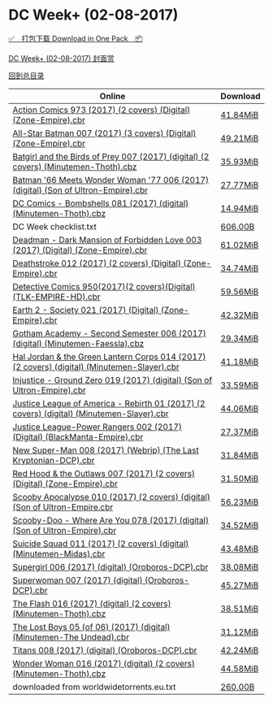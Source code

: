 # DC Week+ (02-08-2017)

[✅&emsp;打包下载 Download in One Pack&emsp;📦](https://pan.baidu.com/s/1cNgAIE)

[DC Week+ (02-08-2017) 封面赏](/https://github.com/alicewish/markdown/blob/master/cover/DC-Week-02-08-2017-Covers.md)



[回到总目录](https://github.com/alicewish/markdown/blob/master/Catalogs.md)



Online | Download
--- | ---
[Action Comics 973 (2017) (2 covers) (Digital) (Zone-Empire).cbr](https://github.com/alicewish/markdown/blob/master/comic/Action-Comics-973-2017-2-covers-Digital-Zone-Empire-cbr.md) | [41.84MiB](https://pan.baidu.com/s/1cNgAIE#list/path=%2FDC%20Week%202017%20Q1%2FDC%20Week%2B%20%2802-08-2017%29%2F%E3%82%B5%E3%82%A8%E3%82%A2%E3%82%A8%E3%82%BD%E3%82%AB%E3%82%B5%E3%82%BB%E3%82%A6%E3%82%BD%E3%82%AD%E3%82%AF%E3%82%AA%E3%82%B5%E3%82%B1%E3%82%AB%E3%82%BF%E3%82%BD%E3%82%B7%E3%82%AF%E3%82%B5%E3%82%B1%E3%82%B9%E3%82%AD%E3%82%BD%E3%82%B5%E3%82%B7%E3%82%A6%E3%82%A8%E3%82%AB%E3%82%AF%E3%82%B5&parentPath=%2FDC%20Week%202017%20Q1)
[All-Star Batman 007 (2017) (3 covers) (Digital) (Zone-Empire).cbr](https://github.com/alicewish/markdown/blob/master/comic/All-Star-Batman-007-2017-3-covers-Digital-Zone-Empire-cbr.md) | [49.21MiB](https://pan.baidu.com/s/1cNgAIE#list/path=%2FDC%20Week%202017%20Q1%2FDC%20Week%2B%20%2802-08-2017%29%2F%E3%82%B7%E3%82%A4%E3%82%B3%E3%82%B3%E3%82%AA%E3%82%AB%E3%82%BB%E3%82%A2%E3%82%A8%E3%82%B7%E3%82%A2%E3%82%B3%E3%82%AB%E3%82%BD%E3%82%B5%E3%82%BB%E3%82%A8%E3%82%B3%E3%82%B1%E3%82%A8%E3%82%AB%E3%82%B1%E3%82%A4%E3%82%AF%E3%82%B9%E3%82%A6%E3%82%A8%E3%82%AB%E3%82%A6%E3%82%AA%E3%82%B1%E3%82%A4&parentPath=%2FDC%20Week%202017%20Q1)
[Batgirl and the Birds of Prey 007 (2017) (digital) (2 covers) (Minutemen-Thoth).cbz](https://github.com/alicewish/markdown/blob/master/comic/Batgirl-Birds-of-Prey-007-2017-digital-2-covers-Minutemen-Thoth-cbz.md) | [35.93MiB](https://pan.baidu.com/s/1cNgAIE#list/path=%2FDC%20Week%202017%20Q1%2FDC%20Week%2B%20%2802-08-2017%29%2F%E3%82%BD%E3%82%B9%E3%82%BF%E3%82%AA%E3%82%B7%E3%82%A4%E3%82%AD%E3%82%B7%E3%82%A6%E3%82%A6%E3%82%A6%E3%82%B5%E3%82%A2%E3%82%B3%E3%82%B1%E3%82%B7%E3%82%A6%E3%82%A8%E3%82%AB%E3%82%A2%E3%82%B1%E3%82%B7%E3%82%A4%E3%82%B9%E3%82%BB%E3%82%B9%E3%82%AD%E3%82%A2%E3%82%A2%E3%82%BF%E3%82%BB%E3%82%B1&parentPath=%2FDC%20Week%202017%20Q1)
[Batman '66 Meets Wonder Woman '77 006 (2017) (digital) (Son of Ultron-Empire).cbr](https://github.com/alicewish/markdown/blob/master/comic/Batman-66-Meets-Wonder-Woman-77-006-2017-digital-Son-of-Ultron-Empire-cbr.md) | [27.77MiB](https://pan.baidu.com/s/1cNgAIE#list/path=%2FDC%20Week%202017%20Q1%2FDC%20Week%2B%20%2802-08-2017%29%2F%E3%82%B9%E3%82%BF%E3%82%B3%E3%82%A4%E3%82%B9%E3%82%BD%E3%82%B5%E3%82%A8%E3%82%AD%E3%82%A8%E3%82%AD%E3%82%B5%E3%82%AA%E3%82%AB%E3%82%AB%E3%82%AA%E3%82%BB%E3%82%B9%E3%82%AD%E3%82%B1%E3%82%AF%E3%82%BF%E3%82%AA%E3%82%A4%E3%82%AB%E3%82%B9%E3%82%B9%E3%82%A4%E3%82%A6%E3%82%AF%E3%82%B3%E3%82%A6&parentPath=%2FDC%20Week%202017%20Q1)
[DC Comics - Bombshells 081 (2017) (digital) (Minutemen-Thoth).cbz](https://github.com/alicewish/markdown/blob/master/comic/DC-Comics-Bombshells-081-2017-digital-Minutemen-Thoth-cbz.md) | [14.94MiB](https://pan.baidu.com/s/1cNgAIE#list/path=%2FDC%20Week%202017%20Q1%2FDC%20Week%2B%20%2802-08-2017%29%2F%E3%82%B7%E3%82%A8%E3%82%BB%E3%82%A4%E3%82%A6%E3%82%A4%E3%82%B7%E3%82%AB%E3%82%A4%E3%82%B5%E3%82%A8%E3%82%AF%E3%82%AD%E3%82%BD%E3%82%B7%E3%82%B7%E3%82%A6%E3%82%AB%E3%82%A4%E3%82%AB%E3%82%AD%E3%82%B1%E3%82%A8%E3%82%AD%E3%82%A2%E3%82%AB%E3%82%B5%E3%82%BB%E3%82%B7%E3%82%A4%E3%82%AF%E3%82%B9&parentPath=%2FDC%20Week%202017%20Q1)
DC Week checklist.txt | [606.00B](https://pan.baidu.com/s/1cNgAIE#list/path=%2FDC%20Week%202017%20Q1%2FDC%20Week%2B%20%2802-08-2017%29%2F%E3%82%BB%E3%82%B9%E3%82%B9%E3%82%B5%E3%82%BF%E3%82%BF%E3%82%AF%E3%82%BD%E3%82%B5%E3%82%BF%E3%82%AD%E3%82%A4%E3%82%A4%E3%82%A4%E3%82%B5%E3%82%AD%E3%82%B3%E3%82%A6%E3%82%B1%E3%82%B5%E3%82%AA%E3%82%AD%E3%82%AB%E3%82%B5%E3%82%A8%E3%82%A4%E3%82%B9%E3%82%BF%E3%82%B5%E3%82%A8%E3%82%B1%E3%82%AF&parentPath=%2FDC%20Week%202017%20Q1)
[Deadman - Dark Mansion of Forbidden Love 003 (2017) (Digital) (Zone-Empire).cbr](https://github.com/alicewish/markdown/blob/master/comic/Deadman-Dark-Mansion-of-Forbidden-Love-003-2017-Digital-Zone-Empire-cbr.md) | [61.02MiB](https://pan.baidu.com/s/1cNgAIE#list/path=%2FDC%20Week%202017%20Q1%2FDC%20Week%2B%20%2802-08-2017%29%2F%E3%82%A6%E3%82%BB%E3%82%A2%E3%82%B5%E3%82%B3%E3%82%AB%E3%82%B7%E3%82%B3%E3%82%A2%E3%82%AA%E3%82%A8%E3%82%A6%E3%82%AB%E3%82%BF%E3%82%A2%E3%82%BF%E3%82%BD%E3%82%B3%E3%82%BB%E3%82%A8%E3%82%AF%E3%82%A4%E3%82%A6%E3%82%A4%E3%82%B7%E3%82%B5%E3%82%A2%E3%82%A8%E3%82%BF%E3%82%A8%E3%82%B9%E3%82%B5&parentPath=%2FDC%20Week%202017%20Q1)
[Deathstroke 012 (2017) (2 covers) (Digital) (Zone-Empire).cbr](https://github.com/alicewish/markdown/blob/master/comic/Deathstroke-012-2017-2-covers-Digital-Zone-Empire-cbr.md) | [34.74MiB](https://pan.baidu.com/s/1cNgAIE#list/path=%2FDC%20Week%202017%20Q1%2FDC%20Week%2B%20%2802-08-2017%29%2F%E3%82%AF%E3%82%B9%E3%82%AA%E3%82%AB%E3%82%B9%E3%82%BF%E3%82%A4%E3%82%AB%E3%82%A2%E3%82%AB%E3%82%AB%E3%82%B9%E3%82%A4%E3%82%B9%E3%82%A6%E3%82%BD%E3%82%AD%E3%82%BB%E3%82%B7%E3%82%AA%E3%82%BB%E3%82%B3%E3%82%A4%E3%82%B5%E3%82%BF%E3%82%A2%E3%82%AA%E3%82%B3%E3%82%A8%E3%82%BB%E3%82%B1%E3%82%AB&parentPath=%2FDC%20Week%202017%20Q1)
[Detective Comics 950(2017)(2 covers)(Digital)(TLK-EMPIRE-HD).cbr](https://github.com/alicewish/markdown/blob/master/comic/Detective-Comics-950-2017-2-covers-Digital-TLK-EMPIRE-HD-cbr.md) | [59.56MiB](https://pan.baidu.com/s/1cNgAIE#list/path=%2FDC%20Week%202017%20Q1%2FDC%20Week%2B%20%2802-08-2017%29%2F%E3%82%A4%E3%82%AA%E3%82%BD%E3%82%BB%E3%82%A4%E3%82%B1%E3%82%AF%E3%82%B5%E3%82%B7%E3%82%B1%E3%82%BD%E3%82%A4%E3%82%A6%E3%82%AB%E3%82%BB%E3%82%BD%E3%82%BD%E3%82%BD%E3%82%B5%E3%82%AA%E3%82%AF%E3%82%BF%E3%82%B7%E3%82%BB%E3%82%AB%E3%82%B5%E3%82%B5%E3%82%BF%E3%82%BD%E3%82%B3%E3%82%AA%E3%82%B5&parentPath=%2FDC%20Week%202017%20Q1)
[Earth 2 - Society 021 (2017) (Digital) (Zone-Empire).cbr](https://github.com/alicewish/markdown/blob/master/comic/Earth-2-Society-021-2017-Digital-Zone-Empire-cbr.md) | [42.32MiB](https://pan.baidu.com/s/1cNgAIE#list/path=%2FDC%20Week%202017%20Q1%2FDC%20Week%2B%20%2802-08-2017%29%2F%E3%82%A4%E3%82%A4%E3%82%AB%E3%82%BB%E3%82%BF%E3%82%A8%E3%82%A6%E3%82%AD%E3%82%BB%E3%82%A8%E3%82%A4%E3%82%A8%E3%82%B5%E3%82%BD%E3%82%A8%E3%82%AF%E3%82%B9%E3%82%A6%E3%82%B1%E3%82%AB%E3%82%A2%E3%82%B3%E3%82%A4%E3%82%AA%E3%82%B7%E3%82%B7%E3%82%B1%E3%82%BD%E3%82%AD%E3%82%AB%E3%82%A8%E3%82%B1&parentPath=%2FDC%20Week%202017%20Q1)
[Gotham Academy - Second Semester 006 (2017) (digital) (Minutemen-Faessla).cbz](https://github.com/alicewish/markdown/blob/master/comic/Gotham-Academy-Second-Semester-006-2017-digital-Minutemen-Faessla-cbz.md) | [29.34MiB](https://pan.baidu.com/s/1cNgAIE#list/path=%2FDC%20Week%202017%20Q1%2FDC%20Week%2B%20%2802-08-2017%29%2F%E3%82%B1%E3%82%A8%E3%82%AB%E3%82%BB%E3%82%A4%E3%82%BB%E3%82%AB%E3%82%BD%E3%82%A2%E3%82%A2%E3%82%B5%E3%82%AD%E3%82%BD%E3%82%B3%E3%82%B3%E3%82%A6%E3%82%AD%E3%82%A8%E3%82%BF%E3%82%AD%E3%82%AB%E3%82%AA%E3%82%A6%E3%82%BB%E3%82%B3%E3%82%AF%E3%82%B9%E3%82%AF%E3%82%B9%E3%82%A8%E3%82%A4%E3%82%B9&parentPath=%2FDC%20Week%202017%20Q1)
[Hal Jordan & the Green Lantern Corps 014 (2017) (2 covers) (digital) (Minutemen-Slayer).cbr](https://github.com/alicewish/markdown/blob/master/comic/Hal-Jordan-Green-Lantern-Corps-014-2017-2-covers-digital-Minutemen-Slayer-cbr.md) | [41.18MiB](https://pan.baidu.com/s/1cNgAIE#list/path=%2FDC%20Week%202017%20Q1%2FDC%20Week%2B%20%2802-08-2017%29%2F%E3%82%AD%E3%82%AA%E3%82%BB%E3%82%BD%E3%82%BF%E3%82%AA%E3%82%B5%E3%82%AD%E3%82%B7%E3%82%A6%E3%82%B9%E3%82%AA%E3%82%A8%E3%82%B5%E3%82%AD%E3%82%A6%E3%82%A6%E3%82%AA%E3%82%AD%E3%82%BB%E3%82%BB%E3%82%AB%E3%82%AA%E3%82%B9%E3%82%AB%E3%82%AF%E3%82%AB%E3%82%B1%E3%82%AD%E3%82%AB%E3%82%B9%E3%82%B3&parentPath=%2FDC%20Week%202017%20Q1)
[Injustice - Ground Zero 019 (2017) (digital) (Son of Ultron-Empire).cbr](https://github.com/alicewish/markdown/blob/master/comic/Injustice-Ground-Zero-019-2017-digital-Son-of-Ultron-Empire-cbr.md) | [33.59MiB](https://pan.baidu.com/s/1cNgAIE#list/path=%2FDC%20Week%202017%20Q1%2FDC%20Week%2B%20%2802-08-2017%29%2F%E3%82%B7%E3%82%B7%E3%82%BF%E3%82%B7%E3%82%B7%E3%82%B3%E3%82%BD%E3%82%A8%E3%82%A8%E3%82%B5%E3%82%B9%E3%82%A2%E3%82%B9%E3%82%B3%E3%82%BB%E3%82%A2%E3%82%BD%E3%82%BD%E3%82%AF%E3%82%AF%E3%82%AF%E3%82%BF%E3%82%AD%E3%82%B9%E3%82%BF%E3%82%BD%E3%82%BB%E3%82%B1%E3%82%BB%E3%82%B3%E3%82%AB%E3%82%A2&parentPath=%2FDC%20Week%202017%20Q1)
[Justice League of America - Rebirth 01 (2017) (2 covers) (digital) (Minutemen-Slayer).cbr](https://github.com/alicewish/markdown/blob/master/comic/Justice-League-of-America-Rebirth-01-2017-2-covers-digital-Minutemen-Slayer-cbr.md) | [44.06MiB](https://pan.baidu.com/s/1cNgAIE#list/path=%2FDC%20Week%202017%20Q1%2FDC%20Week%2B%20%2802-08-2017%29%2F%E3%82%BF%E3%82%AB%E3%82%B9%E3%82%BD%E3%82%B3%E3%82%BF%E3%82%AB%E3%82%BB%E3%82%A2%E3%82%A8%E3%82%A8%E3%82%B5%E3%82%B9%E3%82%AB%E3%82%B5%E3%82%AF%E3%82%A8%E3%82%A4%E3%82%BF%E3%82%A4%E3%82%AB%E3%82%A8%E3%82%AD%E3%82%A2%E3%82%A6%E3%82%BB%E3%82%A8%E3%82%A8%E3%82%B7%E3%82%BF%E3%82%AD%E3%82%A6&parentPath=%2FDC%20Week%202017%20Q1)
[Justice League-Power Rangers 002 (2017) (Digital) (BlackManta-Empire).cbr](https://github.com/alicewish/markdown/blob/master/comic/Justice-League-Power-Rangers-002-2017-Digital-BlackManta-Empire-cbr.md) | [27.37MiB](https://pan.baidu.com/s/1cNgAIE#list/path=%2FDC%20Week%202017%20Q1%2FDC%20Week%2B%20%2802-08-2017%29%2F%E3%82%B5%E3%82%B5%E3%82%BB%E3%82%B1%E3%82%AF%E3%82%B3%E3%82%B9%E3%82%A8%E3%82%B5%E3%82%BD%E3%82%A8%E3%82%BB%E3%82%BB%E3%82%BB%E3%82%A2%E3%82%B5%E3%82%AF%E3%82%BB%E3%82%AA%E3%82%BB%E3%82%A2%E3%82%BD%E3%82%B1%E3%82%B1%E3%82%B7%E3%82%A2%E3%82%BF%E3%82%B1%E3%82%BB%E3%82%B9%E3%82%BB%E3%82%AB&parentPath=%2FDC%20Week%202017%20Q1)
[New Super-Man 008 (2017) (Webrip) (The Last Kryptonian-DCP).cbr](https://github.com/alicewish/markdown/blob/master/comic/New-Super-Man-008-2017-Webrip-Last-Kryptonian-DCP-cbr.md) | [31.84MiB](https://pan.baidu.com/s/1cNgAIE#list/path=%2FDC%20Week%202017%20Q1%2FDC%20Week%2B%20%2802-08-2017%29%2F%E3%82%AB%E3%82%B9%E3%82%A6%E3%82%B9%E3%82%A2%E3%82%B7%E3%82%AA%E3%82%BD%E3%82%A6%E3%82%AD%E3%82%A4%E3%82%B1%E3%82%AA%E3%82%BB%E3%82%A4%E3%82%AA%E3%82%AA%E3%82%A2%E3%82%AD%E3%82%A2%E3%82%AD%E3%82%A4%E3%82%BD%E3%82%B5%E3%82%A4%E3%82%A2%E3%82%B1%E3%82%BF%E3%82%AB%E3%82%A8%E3%82%B3%E3%82%B7&parentPath=%2FDC%20Week%202017%20Q1)
[Red Hood & the Outlaws 007 (2017) (2 covers) (Digital) (Zone-Empire).cbr](https://github.com/alicewish/markdown/blob/master/comic/Red-Hood-Outlaws-007-2017-2-covers-Digital-Zone-Empire-cbr.md) | [31.50MiB](https://pan.baidu.com/s/1cNgAIE#list/path=%2FDC%20Week%202017%20Q1%2FDC%20Week%2B%20%2802-08-2017%29%2F%E3%82%AD%E3%82%AF%E3%82%AD%E3%82%A2%E3%82%A6%E3%82%AA%E3%82%A4%E3%82%B7%E3%82%B7%E3%82%BD%E3%82%B5%E3%82%B5%E3%82%A8%E3%82%B3%E3%82%BB%E3%82%B3%E3%82%B1%E3%82%B3%E3%82%B5%E3%82%B1%E3%82%AF%E3%82%B3%E3%82%A8%E3%82%B5%E3%82%B7%E3%82%B7%E3%82%AF%E3%82%AF%E3%82%A4%E3%82%BD%E3%82%B5%E3%82%AD&parentPath=%2FDC%20Week%202017%20Q1)
[Scooby Apocalypse 010 (2017) (2 covers) (digital) (Son of Ultron-Empire.cbr](https://github.com/alicewish/markdown/blob/master/comic/Scooby-Apocalypse-010-2017-2-covers-digital-Son-of-Ultron-Empire-cbr.md) | [56.23MiB](https://pan.baidu.com/s/1cNgAIE#list/path=%2FDC%20Week%202017%20Q1%2FDC%20Week%2B%20%2802-08-2017%29%2F%E3%82%B7%E3%82%BF%E3%82%B7%E3%82%BB%E3%82%A6%E3%82%BF%E3%82%B9%E3%82%B1%E3%82%BB%E3%82%BF%E3%82%B1%E3%82%AA%E3%82%AD%E3%82%BB%E3%82%BB%E3%82%AF%E3%82%B7%E3%82%A4%E3%82%B5%E3%82%AD%E3%82%B3%E3%82%AB%E3%82%B9%E3%82%BD%E3%82%B7%E3%82%AB%E3%82%A6%E3%82%A4%E3%82%B5%E3%82%AB%E3%82%A6%E3%82%BD&parentPath=%2FDC%20Week%202017%20Q1)
[Scooby-Doo - Where Are You 078 (2017) (digital) (Son of Ultron-Empire).cbr](https://github.com/alicewish/markdown/blob/master/comic/Scooby-Doo-Where-Are-You-078-2017-digital-Son-of-Ultron-Empire-cbr.md) | [34.52MiB](https://pan.baidu.com/s/1cNgAIE#list/path=%2FDC%20Week%202017%20Q1%2FDC%20Week%2B%20%2802-08-2017%29%2F%E3%82%A2%E3%82%B5%E3%82%B9%E3%82%A6%E3%82%A4%E3%82%BB%E3%82%A4%E3%82%A8%E3%82%B9%E3%82%B9%E3%82%A4%E3%82%A8%E3%82%A6%E3%82%B1%E3%82%B1%E3%82%B7%E3%82%B7%E3%82%A2%E3%82%BB%E3%82%AA%E3%82%A2%E3%82%A8%E3%82%AA%E3%82%A4%E3%82%B1%E3%82%AD%E3%82%BD%E3%82%B7%E3%82%BD%E3%82%B5%E3%82%BD%E3%82%B9&parentPath=%2FDC%20Week%202017%20Q1)
[Suicide Squad 011 (2017) (2 covers) (digital) (Minutemen-Midas).cbr](https://github.com/alicewish/markdown/blob/master/comic/Suicide-Squad-011-2017-2-covers-digital-Minutemen-Midas-cbr.md) | [43.48MiB](https://pan.baidu.com/s/1cNgAIE#list/path=%2FDC%20Week%202017%20Q1%2FDC%20Week%2B%20%2802-08-2017%29%2F%E3%82%BF%E3%82%A8%E3%82%BB%E3%82%A8%E3%82%A6%E3%82%BB%E3%82%BF%E3%82%B3%E3%82%BB%E3%82%AA%E3%82%AB%E3%82%B9%E3%82%BD%E3%82%AD%E3%82%A6%E3%82%A6%E3%82%A4%E3%82%B5%E3%82%BD%E3%82%B5%E3%82%BF%E3%82%BF%E3%82%A2%E3%82%B3%E3%82%AD%E3%82%A2%E3%82%B7%E3%82%B3%E3%82%AB%E3%82%A4%E3%82%AA%E3%82%A2&parentPath=%2FDC%20Week%202017%20Q1)
[Supergirl 006 (2017) (digital) (Oroboros-DCP).cbr](https://github.com/alicewish/markdown/blob/master/comic/Supergirl-006-2017-digital-Oroboros-DCP-cbr.md) | [38.08MiB](https://pan.baidu.com/s/1cNgAIE#list/path=%2FDC%20Week%202017%20Q1%2FDC%20Week%2B%20%2802-08-2017%29%2F%E3%82%AF%E3%82%B7%E3%82%AD%E3%82%B5%E3%82%BB%E3%82%A6%E3%82%A6%E3%82%B7%E3%82%AA%E3%82%AA%E3%82%AB%E3%82%AA%E3%82%AB%E3%82%AA%E3%82%AA%E3%82%AF%E3%82%B1%E3%82%AB%E3%82%B5%E3%82%B5%E3%82%AA%E3%82%BF%E3%82%B3%E3%82%AD%E3%82%A4%E3%82%A4%E3%82%A6%E3%82%A2%E3%82%B3%E3%82%B9%E3%82%B1%E3%82%AF&parentPath=%2FDC%20Week%202017%20Q1)
[Superwoman 007 (2017) (digital) (Oroboros-DCP).cbr](https://github.com/alicewish/markdown/blob/master/comic/Superwoman-007-2017-digital-Oroboros-DCP-cbr.md) | [45.27MiB](https://pan.baidu.com/s/1cNgAIE#list/path=%2FDC%20Week%202017%20Q1%2FDC%20Week%2B%20%2802-08-2017%29%2F%E3%82%B7%E3%82%B5%E3%82%AF%E3%82%A4%E3%82%B5%E3%82%AB%E3%82%A4%E3%82%B3%E3%82%A8%E3%82%AD%E3%82%AD%E3%82%B7%E3%82%BF%E3%82%B3%E3%82%BF%E3%82%AF%E3%82%B7%E3%82%A2%E3%82%B9%E3%82%B7%E3%82%B1%E3%82%AA%E3%82%A6%E3%82%B3%E3%82%A8%E3%82%B7%E3%82%BB%E3%82%A8%E3%82%B7%E3%82%BD%E3%82%BD%E3%82%B7&parentPath=%2FDC%20Week%202017%20Q1)
[The Flash 016 (2017) (digital) (2 covers) (Minutemen-Thoth).cbz](https://github.com/alicewish/markdown/blob/master/comic/Flash-016-2017-digital-2-covers-Minutemen-Thoth-cbz.md) | [38.51MiB](https://pan.baidu.com/s/1cNgAIE#list/path=%2FDC%20Week%202017%20Q1%2FDC%20Week%2B%20%2802-08-2017%29%2F%E3%82%BD%E3%82%BF%E3%82%B3%E3%82%A4%E3%82%B9%E3%82%AD%E3%82%A6%E3%82%AD%E3%82%AA%E3%82%BD%E3%82%AB%E3%82%B7%E3%82%A8%E3%82%B7%E3%82%A6%E3%82%A4%E3%82%B7%E3%82%B9%E3%82%BD%E3%82%B7%E3%82%B1%E3%82%B7%E3%82%BD%E3%82%AD%E3%82%A8%E3%82%A8%E3%82%BF%E3%82%B7%E3%82%AF%E3%82%AB%E3%82%A2%E3%82%B7&parentPath=%2FDC%20Week%202017%20Q1)
[The Lost Boys 05 (of 06) (2017) (digital) (Minutemen-The Undead).cbr](https://github.com/alicewish/markdown/blob/master/comic/Lost-Boys-05-of-06-2017-digital-Minutemen-Undead-cbr.md) | [31.12MiB](https://pan.baidu.com/s/1cNgAIE#list/path=%2FDC%20Week%202017%20Q1%2FDC%20Week%2B%20%2802-08-2017%29%2F%E3%82%B1%E3%82%B1%E3%82%AA%E3%82%A2%E3%82%A4%E3%82%AA%E3%82%B9%E3%82%A6%E3%82%BD%E3%82%B5%E3%82%A2%E3%82%BD%E3%82%B9%E3%82%AF%E3%82%B7%E3%82%BD%E3%82%B3%E3%82%A2%E3%82%AD%E3%82%B7%E3%82%B9%E3%82%AB%E3%82%AD%E3%82%A4%E3%82%AA%E3%82%B9%E3%82%AF%E3%82%B3%E3%82%A8%E3%82%A2%E3%82%B9%E3%82%AD&parentPath=%2FDC%20Week%202017%20Q1)
[Titans 008 (2017) (digital) (Oroboros-DCP).cbr](https://github.com/alicewish/markdown/blob/master/comic/Titans-008-2017-digital-Oroboros-DCP-cbr.md) | [42.24MiB](https://pan.baidu.com/s/1cNgAIE#list/path=%2FDC%20Week%202017%20Q1%2FDC%20Week%2B%20%2802-08-2017%29%2F%E3%82%AB%E3%82%B7%E3%82%B3%E3%82%AA%E3%82%BD%E3%82%AD%E3%82%BD%E3%82%BB%E3%82%AF%E3%82%BB%E3%82%AA%E3%82%BD%E3%82%B1%E3%82%B7%E3%82%B3%E3%82%AA%E3%82%BD%E3%82%A8%E3%82%AF%E3%82%BB%E3%82%BB%E3%82%AB%E3%82%AD%E3%82%A8%E3%82%AF%E3%82%BF%E3%82%AB%E3%82%BD%E3%82%BD%E3%82%B3%E3%82%AA%E3%82%A4&parentPath=%2FDC%20Week%202017%20Q1)
[Wonder Woman 016 (2017) (digital) (2 covers) (Minutemen-Thoth).cbz](https://github.com/alicewish/markdown/blob/master/comic/Wonder-Woman-016-2017-digital-2-covers-Minutemen-Thoth-cbz.md) | [44.58MiB](https://pan.baidu.com/s/1cNgAIE#list/path=%2FDC%20Week%202017%20Q1%2FDC%20Week%2B%20%2802-08-2017%29%2F%E3%82%A4%E3%82%BD%E3%82%A4%E3%82%AA%E3%82%AD%E3%82%B9%E3%82%AF%E3%82%AB%E3%82%AB%E3%82%BB%E3%82%A2%E3%82%B5%E3%82%BF%E3%82%AA%E3%82%A2%E3%82%A8%E3%82%AA%E3%82%A2%E3%82%B3%E3%82%BB%E3%82%BD%E3%82%AF%E3%82%BF%E3%82%A4%E3%82%A6%E3%82%AD%E3%82%BB%E3%82%BB%E3%82%BD%E3%82%AA%E3%82%AD%E3%82%A2&parentPath=%2FDC%20Week%202017%20Q1)
downloaded from worldwidetorrents.eu.txt | [260.00B](https://pan.baidu.com/s/1cNgAIE#list/path=%2FDC%20Week%202017%20Q1%2FDC%20Week%2B%20%2802-08-2017%29%2F%E3%82%BF%E3%82%B1%E3%82%B5%E3%82%B7%E3%82%AF%E3%82%AA%E3%82%A2%E3%82%B7%E3%82%AA%E3%82%BF%E3%82%AD%E3%82%AF%E3%82%A4%E3%82%B5%E3%82%B5%E3%82%B9%E3%82%AB%E3%82%AA%E3%82%B5%E3%82%BD%E3%82%A2%E3%82%BB%E3%82%B5%E3%82%AA%E3%82%AF%E3%82%B5%E3%82%BF%E3%82%A8%E3%82%BB%E3%82%BD%E3%82%A2%E3%82%B3&parentPath=%2FDC%20Week%202017%20Q1)